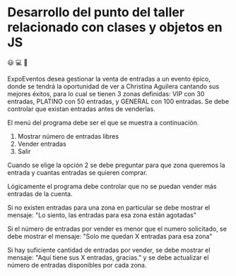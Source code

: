 # Desarrollo del punto del taller relacionado con clases y objetos en JS

:smiley:
:computer:
:metal:

ExpoEventos desea gestionar la venta de entradas a un evento
épico, donde se tendrá la oportunidad de ver a Christina Aguilera
cantando sus mejores éxitos, para lo cual se tienen 3 zonas
definidas: VIP con 30 entradas, PLATINO con 50 entradas, y GENERAL
con 100 entradas. Se debe controlar que existan entradas antes de
venderlas.

El menú del programa debe ser el que se muestra a continuación.
1. Mostrar número de entradas libres
2. Vender entradas
3. Salir

Cuando se elige la opción 2 se debe preguntar para que zona
queremos la entrada y cuantas entradas se quieren comprar.

Lógicamente el programa debe controlar que no se puedan
vender más entradas de la cuenta.

Si no existen entradas para una zona en particular se debe mostrar
el mensaje: "Lo siento, las entradas para esa zona están agotadas"

Si el número de entradas por vender es menor que el numero
solicitado, se debe mostrar el mensaje: "Solo me quedan X entradas
para esa zona"

Si hay suficiente cantidad de entradas por vender, se debe mostrar
el mensaje: "Aquí tiene sus X entradas, gracias." y se debe actualizar
el número de entradas disponibles por cada zona.